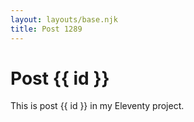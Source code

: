```yaml
---
layout: layouts/base.njk
title: Post 1289
---
```


# Post {{ id }}

This is post {{ id }} in my Eleventy project.
